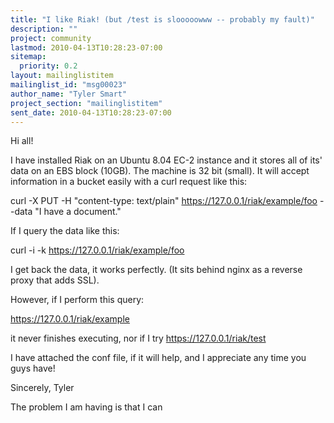 ```yaml
---
title: "I like Riak! (but /test is slooooowww -- probably my fault)"
description: ""
project: community
lastmod: 2010-04-13T10:28:23-07:00
sitemap:
  priority: 0.2
layout: mailinglistitem
mailinglist_id: "msg00023"
author_name: "Tyler Smart"
project_section: "mailinglistitem"
sent_date: 2010-04-13T10:28:23-07:00
---
```



Hi all!

I have installed Riak on an Ubuntu 8.04 EC-2 instance and it stores all of
its' data on an EBS block (10GB). The machine is 32 bit (small). It will
accept information in a bucket easily with a curl request like this:

curl -X PUT -H "content-type: text/plain"
https://127.0.0.1/riak/example/foo --data "I have a document."

If I query the data like this:

 curl -i -k https://127.0.0.1/riak/example/foo

I get back the data, it works perfectly. (It sits behind nginx as a reverse
proxy that adds SSL).

However, if I perform this query:

https://127.0.0.1/riak/example

it never finishes executing, nor if I try https://127.0.0.1/riak/test

I have attached the conf file, if it will help, and I appreciate any time
you guys have!

Sincerely,
Tyler


The problem I am having is that I can
